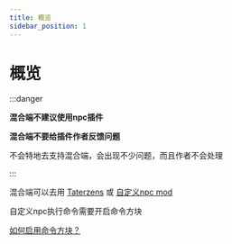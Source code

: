 ```yaml
---
title: 概览
sidebar_position: 1
---
```


# 概览

:::danger

**混合端不建议使用npc插件**

**混合端不要给插件作者反馈问题**

不会特地去支持混合端，会出现不少问题，而且作者不会处理

:::

混合端可以去用 [Taterzens](https://www.mcmod.cn/class/3837.html) 或 [自定义npc mod](https://www.mcmod.cn/class/45.html)

自定义npc执行命令需要开启命令方块

[如何启用命令方块？](/docs/sundry/FAQ.md#如何启用命令方块)
